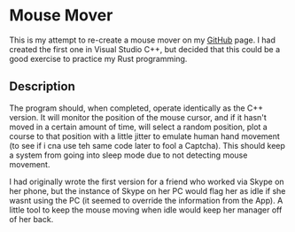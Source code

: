 # Mouse Mover

This is my attempt to re-create a mouse mover on my [GitHub](https://github.com/ruaine83/Mouse-Mover) page. I had created the first one in Visual Studio C++, but decided that this could be a good exercise to practice my Rust programming.

## Description

The program should, when completed, operate identically as the C++ version. It will monitor the position of the mouse cursor, and if it hasn't moved in a certain amount of time, will select a random position, plot a course to that position with a little jitter to emulate human hand movement (to see if i cna use teh same code later to fool a Captcha). This should keep a system from going into sleep mode due to not detecting mouse movement.

I had originally wrote the first version for a friend who worked via Skype on her phone, but the instance of Skype on her PC would flag her as idle if she wasnt using the PC (it seemed to override the information from the App). A little tool to keep the mouse moving when idle would keep her manager off of her back.

